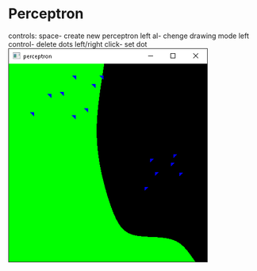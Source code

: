 # Perceptron
controls:
 space- create new perceptron
 left al- chenge drawing mode
 left control- delete dots
 left/right click- set dot 
 ![alt text](https://github.com/Slava2001/Neural_network/blob/master/screen1.png?raw=true)
